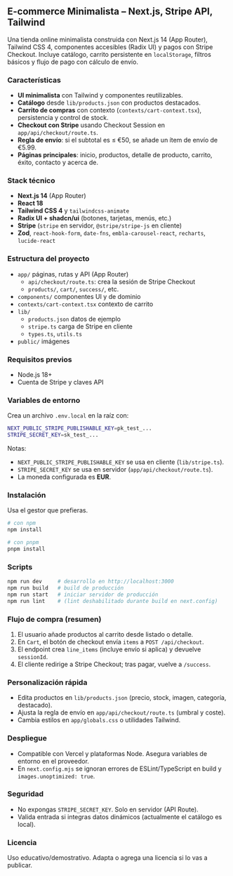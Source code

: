 ## E-commerce Minimalista – Next.js, Stripe API, Tailwind

Una tienda online minimalista construida con Next.js 14 (App Router), Tailwind CSS 4, componentes accesibles (Radix UI) y pagos con Stripe Checkout. Incluye catálogo, carrito persistente en `localStorage`, filtros básicos y flujo de pago con cálculo de envío.

### Características
- **UI minimalista** con Tailwind y componentes reutilizables.
- **Catálogo** desde `lib/products.json` con productos destacados.
- **Carrito de compras** con contexto (`contexts/cart-context.tsx`), persistencia y control de stock.
- **Checkout con Stripe** usando Checkout Session en `app/api/checkout/route.ts`.
- **Regla de envío**: si el subtotal es ≤ €50, se añade un ítem de envío de €5.99.
- **Páginas principales**: inicio, productos, detalle de producto, carrito, éxito, contacto y acerca de.

### Stack técnico
- **Next.js 14** (App Router)
- **React 18**
- **Tailwind CSS 4** y `tailwindcss-animate`
- **Radix UI + shadcn/ui** (botones, tarjetas, menús, etc.)
- **Stripe** (`stripe` en servidor, `@stripe/stripe-js` en cliente)
- **Zod**, `react-hook-form`, `date-fns`, `embla-carousel-react`, `recharts`, `lucide-react`

### Estructura del proyecto
- `app/` páginas, rutas y API (App Router)
  - `api/checkout/route.ts`: crea la sesión de Stripe Checkout
  - `products/`, `cart/`, `success/`, etc.
- `components/` componentes UI y de dominio
- `contexts/cart-context.tsx` contexto de carrito
- `lib/`
  - `products.json` datos de ejemplo
  - `stripe.ts` carga de Stripe en cliente
  - `types.ts`, `utils.ts`
- `public/` imágenes

### Requisitos previos
- Node.js 18+
- Cuenta de Stripe y claves API

### Variables de entorno
Crea un archivo `.env.local` en la raíz con:
```bash
NEXT_PUBLIC_STRIPE_PUBLISHABLE_KEY=pk_test_...
STRIPE_SECRET_KEY=sk_test_...
```
Notas:
- `NEXT_PUBLIC_STRIPE_PUBLISHABLE_KEY` se usa en cliente (`lib/stripe.ts`).
- `STRIPE_SECRET_KEY` se usa en servidor (`app/api/checkout/route.ts`).
- La moneda configurada es **EUR**.

### Instalación
Usa el gestor que prefieras.
```bash
# con npm
npm install

# con pnpm
pnpm install
```

### Scripts
```bash
npm run dev     # desarrollo en http://localhost:3000
npm run build   # build de producción
npm run start   # iniciar servidor de producción
npm run lint    # (lint deshabilitado durante build en next.config)
```

### Flujo de compra (resumen)
1. El usuario añade productos al carrito desde listado o detalle.
2. En `Cart`, el botón de checkout envía `items` a `POST /api/checkout`.
3. El endpoint crea `line_items` (incluye envío si aplica) y devuelve `sessionId`.
4. El cliente redirige a Stripe Checkout; tras pagar, vuelve a `/success`.

### Personalización rápida
- Edita productos en `lib/products.json` (precio, stock, imagen, categoría, destacado).
- Ajusta la regla de envío en `app/api/checkout/route.ts` (umbral y coste).
- Cambia estilos en `app/globals.css` o utilidades Tailwind.

### Despliegue
- Compatible con Vercel y plataformas Node. Asegura variables de entorno en el proveedor.
- En `next.config.mjs` se ignoran errores de ESLint/TypeScript en build y `images.unoptimized: true`.

### Seguridad
- No expongas `STRIPE_SECRET_KEY`. Solo en servidor (API Route).
- Valida entrada si integras datos dinámicos (actualmente el catálogo es local).

### Licencia
Uso educativo/demostrativo. Adapta o agrega una licencia si lo vas a publicar.
